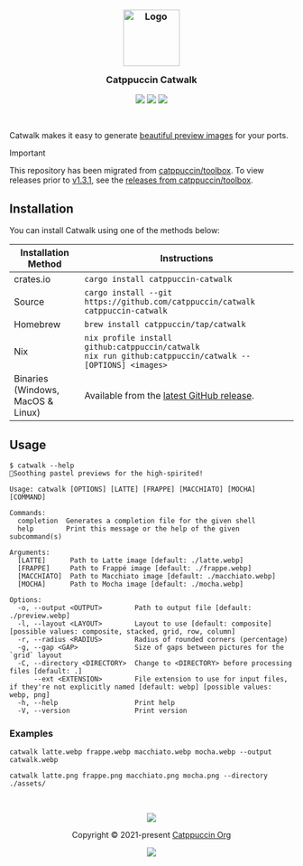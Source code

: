 <h3 align="center">
  <img src="https://raw.githubusercontent.com/catppuccin/catppuccin/main/assets/logos/exports/1544x1544_circle.png" width="100" alt="Logo"/><br/>
  <img src="https://raw.githubusercontent.com/catppuccin/catppuccin/main/assets/misc/transparent.png" height="30" width="0px"/>
  Catppuccin Catwalk
  <img src="https://raw.githubusercontent.com/catppuccin/catppuccin/main/assets/misc/transparent.png" height="30" width="0px"/>
</h3>

<p align="center">
  <a href="https://github.com/catppuccin/catwalk/stargazers"><img src="https://img.shields.io/github/stars/catppuccin/catwalk?colorA=363a4f&colorB=b7bdf8&style=for-the-badge"></a>
  <a href="https://github.com/catppuccin/catwalk/issues?label=catwalk"><img src="https://img.shields.io/github/issues/catppuccin/catwalk?colorA=363a4f&colorB=f5a97f&style=for-the-badge"></a>
  <a href="https://github.com/catppuccin/catwalk/contributors"><img src="https://img.shields.io/github/contributors/catppuccin/catwalk?colorA=363a4f&colorB=a6da95&style=for-the-badge"></a>
</p>

&nbsp;

Catwalk makes it easy to generate [beautiful preview images](https://raw.githubusercontent.com/catppuccin/vscode/main/assets/preview.webp) for your ports.

> [!IMPORTANT]
> This repository has been migrated from
> [catppuccin/toolbox](https://github.com/catppuccin/toolbox/tree/main/catwalk). To view releases
> prior to [v1.3.1](https://github.com/catppuccin/catwalk/releases/tag/v1.3.1),
> see the [releases from catppuccin/toolbox](https://github.com/catppuccin/toolbox/releases?q=catwalk&expanded=true).

## Installation

You can install Catwalk using one of the methods below:

| Installation Method                   | Instructions                                                                                                    |
| ------------------------------------- | --------------------------------------------------------------------------------------------------------------- |
| crates.io                             | `cargo install catppuccin-catwalk`                                                                              |
| Source                                | `cargo install --git https://github.com/catppuccin/catwalk catppuccin-catwalk`                                  |
| Homebrew                              | `brew install catppuccin/tap/catwalk`                                                                           |
| Nix                                   | `nix profile install github:catppuccin/catwalk` <br/> `nix run github:catppuccin/catwalk -- [OPTIONS] <images>` |
| Binaries<br/>(Windows, MacOS & Linux) | Available from the [latest GitHub release](https://github.com/catppuccin/catwalk/releases).                     |

## Usage

```console
$ catwalk --help
🚶Soothing pastel previews for the high-spirited!

Usage: catwalk [OPTIONS] [LATTE] [FRAPPE] [MACCHIATO] [MOCHA] [COMMAND]

Commands:
  completion  Generates a completion file for the given shell
  help        Print this message or the help of the given subcommand(s)

Arguments:
  [LATTE]      Path to Latte image [default: ./latte.webp]
  [FRAPPE]     Path to Frappé image [default: ./frappe.webp]
  [MACCHIATO]  Path to Macchiato image [default: ./macchiato.webp]
  [MOCHA]      Path to Mocha image [default: ./mocha.webp]

Options:
  -o, --output <OUTPUT>        Path to output file [default: ./preview.webp]
  -l, --layout <LAYOUT>        Layout to use [default: composite] [possible values: composite, stacked, grid, row, column]
  -r, --radius <RADIUS>        Radius of rounded corners (percentage)
  -g, --gap <GAP>              Size of gaps between pictures for the `grid` layout
  -C, --directory <DIRECTORY>  Change to <DIRECTORY> before processing files [default: .]
      --ext <EXTENSION>        File extension to use for input files, if they're not explicitly named [default: webp] [possible values: webp, png]
  -h, --help                   Print help
  -V, --version                Print version
```

### Examples

```console
catwalk latte.webp frappe.webp macchiato.webp mocha.webp --output catwalk.webp
```

```console
catwalk latte.png frappe.png macchiato.png mocha.png --directory ./assets/
```

&nbsp;

<p align="center"><img src="https://raw.githubusercontent.com/catppuccin/catppuccin/main/assets/footers/gray0_ctp_on_line.svg?sanitize=true" /></p>
<p align="center">Copyright &copy; 2021-present <a href="https://github.com/catppuccin" target="_blank">Catppuccin Org</a>
<p align="center"><a href="https://github.com/catppuccin/catppuccin/blob/main/LICENSE"><img src="https://img.shields.io/static/v1.svg?style=for-the-badge&label=License&message=MIT&logoColor=d9e0ee&colorA=302d41&colorB=b7bdf8"/></a></p>
